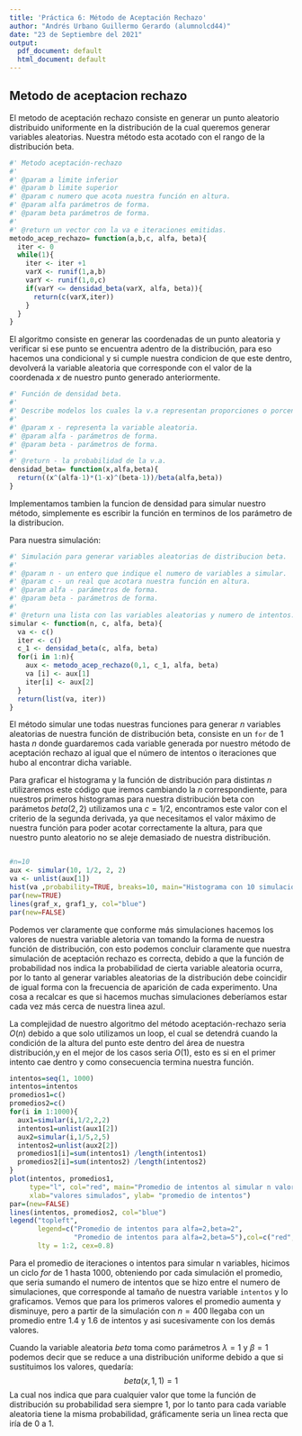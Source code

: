 ```yaml
---
title: 'Práctica 6: Método de Aceptación Rechazo'
author: "Andrés Urbano Guillermo Gerardo (alumnolcd44)"
date: "23 de Septiembre del 2021"
output:
  pdf_document: default
  html_document: default
---
```


## Metodo de aceptacion rechazo
El metodo de aceptación rechazo consiste en generar un punto aleatorio distribuido uniformente en la distribución de la cual queremos generar variables aleatorias. Nuestra método esta acotado con el rango de la distribución beta.

```r
#' Metodo aceptación-rechazo
#'
#' @param a limite inferior
#' @param b limite superior
#' @param c numero que acota nuestra función en altura.
#' @param alfa parámetros de forma.
#' @param beta parámetros de forma.
#'
#' @return un vector con la va e iteraciones emitidas.
metodo_acep_rechazo= function(a,b,c, alfa, beta){
  iter <- 0
  while(1){
    iter <- iter +1
    varX <- runif(1,a,b)
    varY <- runif(1,0,c)
    if(varY <= densidad_beta(varX, alfa, beta)){
      return(c(varX,iter))
    }
  }
}
```

El algoritmo consiste en generar las coordenadas de un punto aleatoria y verificar si ese punto se encuentra adentro de la distribución, para eso hacemos una condicional y si cumple nuestra condicion de que este dentro, devolverá la variable aleatoria que corresponde con el valor de la coordenada $x$ de nuestro punto generado anteriormente.

```r
#' Función de densidad beta.
#'
#' Describe modelos los cuales la v.a representan proporciones o porcentajes.
#'
#' @param x - representa la variable aleatoria.
#' @param alfa - parámetros de forma.
#' @param beta - parámetros de forma.
#'
#' @return - la probabilidad de la v.a.
densidad_beta= function(x,alfa,beta){
  return((x^(alfa-1)*(1-x)^(beta-1))/beta(alfa,beta))
}
```

Implementamos tambien la funcion de densidad para simular nuestro método, simplemente es escribir la función en terminos de los parámetro de la distribucion.

Para nuestra simulación:

```r
#' Simulación para generar variables aleatorias de distribucion beta.
#'
#' @param n - un entero que indique el numero de variables a simular.
#' @param c - un real que acotara nuestra función en altura.
#' @param alfa - parámetros de forma.
#' @param beta - parámetros de forma.
#'
#' @return una lista con las variables aleatorias y numero de intentos.
simular <- function(n, c, alfa, beta){
  va <- c()
  iter <- c()
  c_1 <- densidad_beta(c, alfa, beta)
  for(i in 1:n){
    aux <- metodo_acep_rechazo(0,1, c_1, alfa, beta)
    va [i] <- aux[1]
    iter[i] <- aux[2]
  }
  return(list(va, iter))
}
```

El método simular une todas nuestras funciones para generar $n$ variables aleatorias de nuestra función de distribución beta, consiste en un `for` de $1$ hasta $n$ donde guardaremos cada variable generada por nuestro método de aceptación rechazo al igual que el número de intentos o iteraciones que hubo al encontrar dicha variable.

Para graficar el histograma y la función de distribución para distintas $n$ utilizaremos este código que iremos cambiando la $n$ correspondiente, para nuestros primeros histogramas para nuestra distribución beta con parámetos $beta(2,2)$ utilizamos una $c=1/2$, encontramos este valor con el criterio de la segunda derivada, ya que necesitamos el valor máximo de nuestra función para poder acotar correctamente la altura, para que nuestro punto aleatorio no se aleje demasiado de nuestra distribución.

```r

#n=10
aux <- simular(10, 1/2, 2, 2)
va <- unlist(aux[1])
hist(va ,probability=TRUE, breaks=10, main="Histograma con 10 simulaciones",col = "salmon2")
par(new=TRUE)
lines(graf_x, graf1_y, col="blue")
par(new=FALSE)
```




Podemos ver claramente que conforme más simulaciones hacemos los valores de nuestra variable aletoria van tomando la forma de nuestra función de distribución, con esto podemos concluir claramente que nuestra simulación de aceptación rechazo es correcta, debido a que la función de probabilidad nos indica la probabilidad de cierta variable aleatoria ocurra, por lo tanto al generar variables aleatorias de la distribución debe coincidir de igual forma con la frecuencia de aparición de cada experimento. Una cosa a recalcar es que si hacemos muchas simulaciones deberíamos estar cada vez más cerca de nuestra linea azul.   

La complejidad de nuestro algoritmo del método aceptación-rechazo seria $O(n)$ debido a que solo utilizamos un loop, el cual se detendrá cuando la condición de la altura del punto este dentro del área de nuestra distribución,y en el mejor de los casos seria $O(1)$, esto es si en el primer intento cae dentro y como consecuencia termina nuestra función.

```r
intentos=seq(1, 1000)
intentos=intentos
promedios1=c()
promedios2=c()
for(i in 1:1000){
  aux1=simular(i,1/2,2,2)
  intentos1=unlist(aux1[2])
  aux2=simular(i,1/5,2,5)
  intentos2=unlist(aux2[2])
  promedios1[i]=sum(intentos1) /length(intentos1)
  promedios2[i]=sum(intentos2) /length(intentos2)
}
plot(intentos, promedios1,
     type="l", col="red", main="Promedio de intentos al simular n valores",
     xlab="valores simulados", ylab= "promedio de intentos")
par=(new=FALSE)
lines(intentos, promedios2, col="blue")
legend("topleft",
       legend=c("Promedio de intentos para alfa=2,beta=2", 
                "Promedio de intentos para alfa=2,beta=5"),col=c("red", "blue"),
       lty = 1:2, cex=0.8)
```


Para el promedio de iteraciones o intentos para simular n variables, hicimos un ciclo $for$ de $1$ hasta $1000$, obteniendo por cada simulación el promedio, que seria sumando el numero de intentos que se hizo entre el numero de simulaciones, que corresponde al tamaño de nuestra variable `intentos` y lo graficamos. Vemos que para los primeros valores el promedio aumenta y disminuye, pero a partir de la simulación con $n=400$ llegaba con un promedio entre 1.4 y 1.6 de intentos y asi sucesivamente con los demás valores.

Cuando la variable aleatoria $beta$ toma como parámetros $\lambda = 1$ y $\beta = 1$ podemos decir que se reduce a una distribución uniforme debido a que si sustituimos los valores, quedaría:
$$
beta(x, 1, 1) = 1
$$
La cual nos indica que para cualquier valor que tome la función de distribución su probabilidad sera siempre 1, por lo tanto para cada variable aleatoria tiene la misma probabilidad, gráficamente seria un linea recta que iría de 0 a 1.


